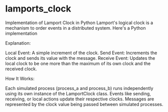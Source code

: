 # lamports_clock
Implementation of Lamport Clock in Python
Lamport's logical clock is a mechanism to order events in a distributed system. Here's a Python implementation

Explanation:

Local Event: A simple increment of the clock.
Send Event: Increments the clock and sends its value with the message.
Receive Event: Updates the local clock to be one more than the maximum of its own clock and the received clock.


How It Works:

Each simulated process (process_a and process_b) runs independently using its own instance of the LamportClock class.
Events like sending, receiving, or local actions update their respective clocks.
Messages are represented by the clock value being passed between simulated processes.
